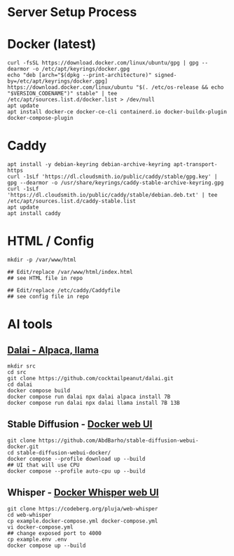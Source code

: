 # Server Setup Process

# Docker (latest)

~~~
curl -fsSL https://download.docker.com/linux/ubuntu/gpg | gpg --dearmor -o /etc/apt/keyrings/docker.gpg
echo "deb [arch="$(dpkg --print-architecture)" signed-by=/etc/apt/keyrings/docker.gpg] https://download.docker.com/linux/ubuntu "$(. /etc/os-release && echo "$VERSION_CODENAME")" stable" | tee /etc/apt/sources.list.d/docker.list > /dev/null
apt update
apt install docker-ce docker-ce-cli containerd.io docker-buildx-plugin docker-compose-plugin
~~~

# Caddy

~~~
apt install -y debian-keyring debian-archive-keyring apt-transport-https
curl -1sLf 'https://dl.cloudsmith.io/public/caddy/stable/gpg.key' | gpg --dearmor -o /usr/share/keyrings/caddy-stable-archive-keyring.gpg
curl -1sLf 'https://dl.cloudsmith.io/public/caddy/stable/debian.deb.txt' | tee /etc/apt/sources.list.d/caddy-stable.list
apt update
apt install caddy
~~~

# HTML / Config

~~~
mkdir -p /var/www/html

## Edit/replace /var/www/html/index.html
## see HTML file in repo

## Edit/replace /etc/caddy/Caddyfile
## see config file in repo
~~~

# AI tools
## [Dalai - Alpaca, llama](https://github.com/cocktailpeanut/dalai)

~~~
mkdir src
cd src
git clone https://github.com/cocktailpeanut/dalai.git
cd dalai
docker compose build
docker compose run dalai npx dalai alpaca install 7B
docker compose run dalai npx dalai llama install 7B 13B
~~~

## Stable Diffusion - [Docker web UI](https://github.com/AbdBarho/stable-diffusion-webui-docker/wiki/Setup)

~~~
git clone https://github.com/AbdBarho/stable-diffusion-webui-docker.git
cd stable-diffusion-webui-docker/
docker compose --profile download up --build
## UI that will use CPU
docker compose --profile auto-cpu up --build
~~~

## Whisper - [Docker Whisper web UI](https://codeberg.org/pluja/web-whisper/)

~~~
git clone https://codeberg.org/pluja/web-whisper
cd web-whisper
cp example.docker-compose.yml docker-compose.yml
vi docker-compose.yml
## change exposed port to 4000
cp example.env .env
docker compose up --build
~~~
